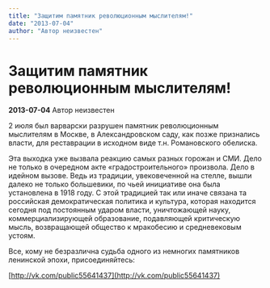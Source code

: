 ```yaml
---
title: "Защитим памятник революционным мыслителям!"
date: "2013-07-04"
author: "Автор неизвестен"
---
```


# Защитим памятник революционным мыслителям!

**2013-07-04** Автор неизвестен

2 июля был варварски разрушен памятник революционным мыслителям в Москве, в Александровском саду, как позже признались власти, для реставрации в исходном виде т.н. Романовского обелиска.

Эта выходка уже вызвала реакцию самых разных горожан и СМИ. Дело не только в очередном акте «градостроительного» произвола. Дело в идейном вызове. Ведь из традиции, увековеченной на стелле, вышли далеко не только большевики, по чьей инициативе она была установлена в 1918 году. С этой традицией так или иначе связана та российская демократическая политика и культура, которая находится сегодня под постоянным ударом власти, уничтожающей науку, коммерциализирующей образование, подавляющей критическую мысль, возвращающей общество к мракобесию и средневековым устоям.

Все, кому не безразлична судьба одного из немногих памятников ленинской эпохи, присоединяйтесь:

[http://vk.com/public55641437](http://vk.com/public55641437)